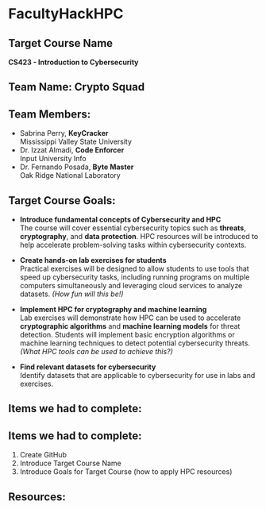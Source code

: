 # FacultyHackHPC

## Target Course Name
**CS423 - Introduction to Cybersecurity**

## Team Name: Crypto Squad

## Team Members:
- Sabrina Perry, **KeyCracker**  
  Mississippi Valley State University
- Dr. Izzat Almadi, **Code Enforcer**  
  Input University Info
- Dr. Fernando Posada, **Byte Master**  
  Oak Ridge National Laboratory

## Target Course Goals:
- **Introduce fundamental concepts of Cybersecurity and HPC**  
  The course will cover essential cybersecurity topics such as **threats**, **cryptography**, and **data protection**. HPC resources will be introduced to help accelerate problem-solving tasks within cybersecurity contexts.
  
- **Create hands-on lab exercises for students**  
  Practical exercises will be designed to allow students to use tools that speed up cybersecurity tasks, including running programs on multiple computers simultaneously and leveraging cloud services to analyze datasets. *(How fun will this be!)*

- **Implement HPC for cryptography and machine learning**  
  Lab exercises will demonstrate how HPC can be used to accelerate **cryptographic algorithms** and **machine learning models** for threat detection. Students will implement basic encryption algorithms or machine learning techniques to detect potential cybersecurity threats. *(What HPC tools can be used to achieve this?)*

- **Find relevant datasets for cybersecurity**  
  Identify datasets that are applicable to cybersecurity for use in labs and exercises.

## Items we had to complete:
## Items we had to complete:
1. Create GitHub
2. Introduce Target Course Name
3. Introduce Goals for Target Course (how to apply HPC resources)

## Resources:

